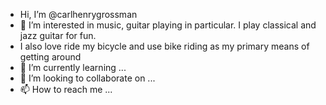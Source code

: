 - Hi, I’m @carlhenrygrossman
- 👀 I’m interested in music, guitar playing in particular. I play classical and jazz guitar for fun. 
- I also love ride my bicycle and use bike riding as my primary means of getting around
- 🌱 I’m currently learning ...
- 💞️ I’m looking to collaborate on ...
- 📫 How to reach me ...

<!---
carlhenrygrossman/carlhenrygrossman is a ✨ special ✨ repository because its `README.md` (this file) appears on your GitHub profile.
You can click the Preview link to take a look at your changes.
--->
